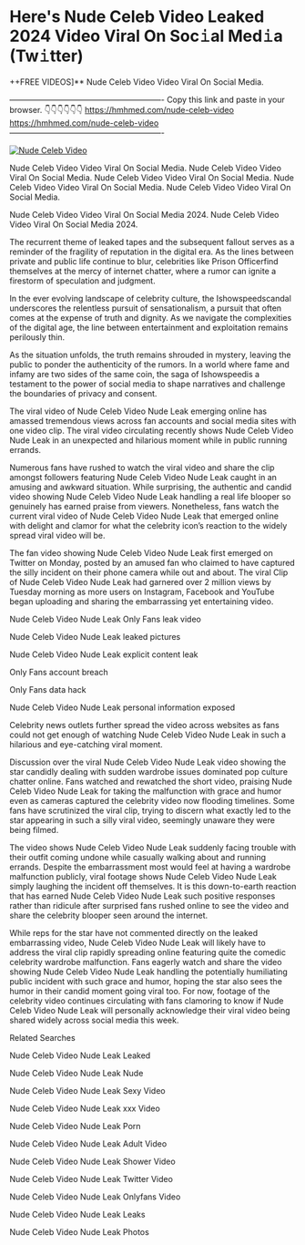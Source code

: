 # Here's Nude Celeb Video Leaked 2024 Video Viral On Soc𝚒al Med𝚒a (Tw𝚒tter)

++FREE VIDEOS]** Nude Celeb Video Video Viral On Social Media.

———————————————————-
Copy this link and paste in your browser.
👇👇👇👇👇👇
https://hmhmed.com/nude-celeb-video
https://hmhmed.com/nude-celeb-video
———————————————————-

[![Nude Celeb Video](https://i.imgur.com/dJHk4Zq.gif)](https://hmhmed.com/nude-celeb-video)

Nude Celeb Video Video Viral On Social Media. Nude Celeb Video Video Viral On Social Media. Nude Celeb Video Video Viral On Social Media. Nude Celeb Video Video Viral On Social Media. Nude Celeb Video Video Viral On Social Media.

Nude Celeb Video Video Viral On Social Media 2024. Nude Celeb Video Video Viral On Social Media 2024.

The recurrent theme of leaked tapes and the subsequent fallout serves as a reminder of the fragility of reputation in the digital era. As the lines between private and public life continue to blur, celebrities like Prison Officerfind themselves at the mercy of internet chatter, where a rumor can ignite a firestorm of speculation and judgment.

In the ever evolving landscape of celebrity culture, the Ishowspeedscandal underscores the relentless pursuit of sensationalism, a pursuit that often comes at the expense of truth and dignity. As we navigate the complexities of the digital age, the line between entertainment and exploitation remains perilously thin.

As the situation unfolds, the truth remains shrouded in mystery, leaving the public to ponder the authenticity of the rumors. In a world where fame and infamy are two sides of the same coin, the saga of Ishowspeedis a testament to the power of social media to shape narratives and challenge the boundaries of privacy and consent.

The viral video of Nude Celeb Video Nude Leak emerging online has amassed tremendous views across fan accounts and social media sites with one video clip. The viral video circulating recently shows Nude Celeb Video Nude Leak in an unexpected and hilarious moment while in public running errands.

Numerous fans have rushed to watch the viral video and share the clip amongst followers featuring Nude Celeb Video Nude Leak caught in an amusing and awkward situation. While surprising, the authentic and candid video showing Nude Celeb Video Nude Leak handling a real life blooper so genuinely has earned praise from viewers. Nonetheless, fans watch the current viral video of Nude Celeb Video Nude Leak that emerged online with delight and clamor for what the celebrity icon’s reaction to the widely spread viral video will be.

The fan video showing Nude Celeb Video Nude Leak first emerged on Twitter on Monday, posted by an amused fan who claimed to have captured the silly incident on their phone camera while out and about. The viral Clip of Nude Celeb Video Nude Leak had garnered over 2 million views by Tuesday morning as more users on Instagram, Facebook and YouTube began uploading and sharing the embarrassing yet entertaining video.

Nude Celeb Video Nude Leak Only Fans leak video

Nude Celeb Video Nude Leak leaked pictures

Nude Celeb Video Nude Leak explicit content leak

Only Fans account breach

Only Fans data hack

Nude Celeb Video Nude Leak personal information exposed

Celebrity news outlets further spread the video across websites as fans could not get enough of watching Nude Celeb Video Nude Leak in such a hilarious and eye-catching viral moment.

Discussion over the viral Nude Celeb Video Nude Leak video showing the star candidly dealing with sudden wardrobe issues dominated pop culture chatter online. Fans watched and rewatched the short video, praising Nude Celeb Video Nude Leak for taking the malfunction with grace and humor even as cameras captured the celebrity video now flooding timelines. Some fans have scrutinized the viral clip, trying to discern what exactly led to the star appearing in such a silly viral video, seemingly unaware they were being filmed.

The video shows Nude Celeb Video Nude Leak suddenly facing trouble with their outfit coming undone while casually walking about and running errands. Despite the embarrassment most would feel at having a wardrobe malfunction publicly, viral footage shows Nude Celeb Video Nude Leak simply laughing the incident off themselves. It is this down-to-earth reaction that has earned Nude Celeb Video Nude Leak such positive responses rather than ridicule after surprised fans rushed online to see the video and share the celebrity blooper seen around the internet.

While reps for the star have not commented directly on the leaked embarrassing video, Nude Celeb Video Nude Leak will likely have to address the viral clip rapidly spreading online featuring quite the comedic celebrity wardrobe malfunction. Fans eagerly watch and share the video showing Nude Celeb Video Nude Leak handling the potentially humiliating public incident with such grace and humor, hoping the star also sees the humor in their candid moment going viral too. For now, footage of the celebrity video continues circulating with fans clamoring to know if Nude Celeb Video Nude Leak will personally acknowledge their viral video being shared widely across social media this week.

Related Searches

Nude Celeb Video Nude Leak Leaked

Nude Celeb Video Nude Leak Nude

Nude Celeb Video Nude Leak Sexy Video

Nude Celeb Video Nude Leak xxx Video

Nude Celeb Video Nude Leak Porn

Nude Celeb Video Nude Leak Adult Video

Nude Celeb Video Nude Leak Shower Video

Nude Celeb Video Nude Leak Twitter Video

Nude Celeb Video Nude Leak Onlyfans Video

Nude Celeb Video Nude Leak Leaks

Nude Celeb Video Nude Leak Photos